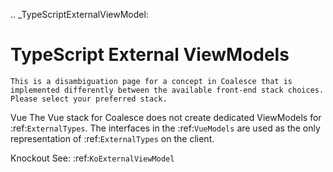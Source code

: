 

.. _TypeScriptExternalViewModel:

TypeScript External ViewModels
==============================

`This is a disambiguation page for a concept in Coalesce that is implemented differently between the available front-end stack choices. Please select your preferred stack.`

Vue
    The Vue stack for Coalesce does not create dedicated ViewModels for :ref:`ExternalTypes`. The interfaces in the :ref:`VueModels` are used as the only representation of :ref:`ExternalTypes` on the client.

Knockout
    See: :ref:`KoExternalViewModel` 

